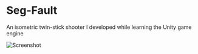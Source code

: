 # Seg-Fault
An isometric twin-stick shooter I developed while learning the Unity game engine


![Screenshot](https://i.imgur.com/nk3Ddie.png)
